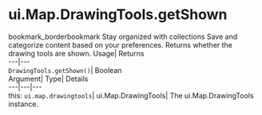  
#  ui.Map.DrawingTools.getShown 
bookmark_borderbookmark Stay organized with collections  Save and categorize content based on your preferences.
Returns whether the drawing tools are shown. 
Usage| Returns  
---|---  
`DrawingTools.getShown()`| Boolean  
Argument| Type| Details  
---|---|---  
this: `ui.map.drawingtools`| ui.Map.DrawingTools| The ui.Map.DrawingTools instance.  
